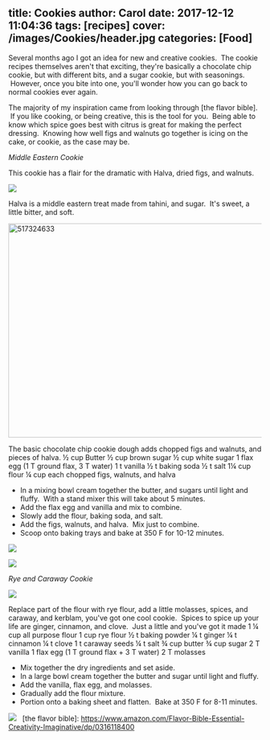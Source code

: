 title: Cookies
author: Carol
date: 2017-12-12 11:04:36
tags: [recipes]
cover: /images/Cookies/header.jpg
categories: [Food]
---
Several months ago I got an idea for new and creative cookies.  The cookie recipes themselves aren't that exciting, they're basically a chocolate chip cookie, but with different bits, and a sugar cookie, but with seasonings.  However, once you bite into one, you'll wonder how you can go back to normal cookies ever again.

The majority of my inspiration came from looking through [the flavor bible].  If you like cooking, or being creative, this is the tool for you.  Being able to know which spice goes best with citrus is great for making the perfect dressing.  Knowing how well figs and walnuts go together is icing on the cake, or cookie, as the case may be.

_Middle Eastern Cookie_

This cookie has a flair for the dramatic with Halva, dried figs, and walnuts.

![](/images/Cookies/IMG_2430.jpg)

Halva is a middle eastern treat made from tahini, and sugar.  It's sweet, a little bitter, and soft.

<img class="alignnone size-full wp-image-84" src="https://carolscreation.files.wordpress.com/2017/11/517324633.jpg" alt="517324633" width="640" height="426" />

The basic chocolate chip cookie dough adds chopped figs and walnuts, and pieces of halva.
½ cup Butter
½ cup brown sugar
½ cup white sugar
1 flax egg (1 T ground flax, 3 T water)
1 t vanilla
½ t baking soda
½ t salt
1¼ cup flour
¼ cup each chopped figs, walnuts, and halva


- In a mixing bowl cream together the butter, and sugars until light and fluffy.  With a stand mixer this will take about 5 minutes.
- Add the flax egg and vanilla and mix to combine.
- Slowly add the flour, baking soda, and salt.
- Add the figs, walnuts, and halva.  Mix just to combine.
- Scoop onto baking trays and bake at 350 F for 10-12 minutes.

![](/images/Cookies/IMG_2438.jpg)

![](/images/Cookies/IMG_20171124_234759.jpg)

_Rye and Caraway Cookie_

![](/images/Cookies/IMG_20171124_235410.jpg)

Replace part of the flour with rye flour, add a little molasses, spices, and caraway, and kerblam, you've got one cool cookie.  Spices to spice up your life are ginger, cinnamon, and clove.  Just a little and you've got it made
1 ¼ cup all purpose flour
1 cup rye flour
½ t baking powder
¼ t ginger
¼ t cinnamon
¼ t clove
1 t caraway seeds
¼ t salt
¾ cup butter
¾ cup sugar
2 T vanilla
1 flax egg (1 T ground flax + 3 T water)
2 T molasses

- Mix together the dry ingredients and set aside.
- In a large bowl cream together the butter and sugar until light and fluffy.
- Add the vanilla, flax egg, and molasses.
- Gradually add the flour mixture.
- Portion onto a baking sheet and flatten.  Bake at 350 F for 8-11 minutes.

![](/images/Cookies/IMG_2436-Edit.jpg)
 
[the flavor bible]: https://www.amazon.com/Flavor-Bible-Essential-Creativity-Imaginative/dp/0316118400
